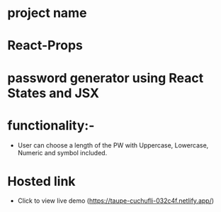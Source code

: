# project name
# React-Props
#   password generator using React States and JSX
# functionality:-
* User can choose a length of the PW with Uppercase, Lowercase, Numeric and symbol included.
# Hosted link
   * Click to view live demo (https://taupe-cuchufli-032c4f.netlify.app/)


